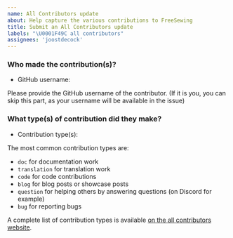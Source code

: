 ```yaml
---
name: All Contributors update
about: Help capture the various contributions to FreeSewing
title: Submit an All Contributors update
labels: "\U0001F49C all contributors"
assignees: 'joostdecock'
---
```


### Who made the contribution(s)?

- GitHub username:

Please provide the GitHub username of the contributor.
(If it is you, you can skip this part, as your username will be available in the issue)

### What type(s) of contribution did they make?

- Contribution type(s):

The most common contribution types are: 

 - `doc` for documentation work
 - `translation` for translation work
 - `code` for code contributions
 - `blog` for blog posts or showcase posts
 - `question` for helping others by answering questions (on Discord for example)
 - `bug` for reporting bugs

A complete list of contribution types is available [on the all contributors website](https://allcontributors.org/docs/en/emoji-key).
